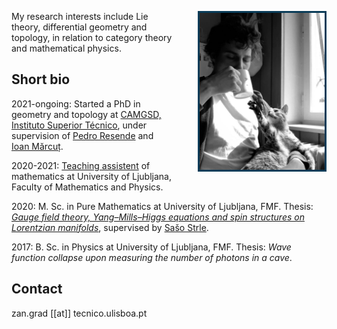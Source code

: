 <!-- <div style="float:right; margin-left: 40px; width: 200px; height: 230px; background: url(/images/hello-and-fuck-off.jpg) 72% 32% no-repeat;background-size: 320px; border:2px solid #666"></div> -->
<a href="/muca-lisa"><img style="float:right; margin-left:40px; border: 3px solid #0a3c58" src="/images/muca-lisa.jpg" width="200"></a>

My research interests include Lie theory, differential geometry and topology, in relation to category theory and mathematical physics.

## Short bio

2021-ongoing: Started a PhD in geometry and topology at [CAMGSD, Instituto Superior Técnico](https://camgsd.tecnico.ulisboa.pt/), under supervision of [Pedro Resende](https://www.math.tecnico.ulisboa.pt/~pmr/) and [Ioan Mărcuț](https://sites.google.com/view/marcut).

2020-2021: [Teaching assistent](https://www.fmf.uni-lj.si/sl/imenik/1310/grad-zan/) of mathematics at University of Ljubljana, Faculty of Mathematics and Physics.

2020: M. Sc. in Pure Mathematics at University of Ljubljana, FMF. Thesis: [*Gauge field theory, Yang–Mills–Higgs equations and spin structures on Lorentzian manifolds*](https://repozitorij.uni-lj.si/IzpisGradiva.php?id=119853&lang=eng), supervised by [Sašo Strle](https://www.researchgate.net/profile/Saso-Strle).

2017: B. Sc. in Physics at University of Ljubljana, FMF. Thesis: *Wave function collapse upon measuring the number of photons in a cave*.

## Contact
zan.grad [[at]] tecnico.ulisboa.pt